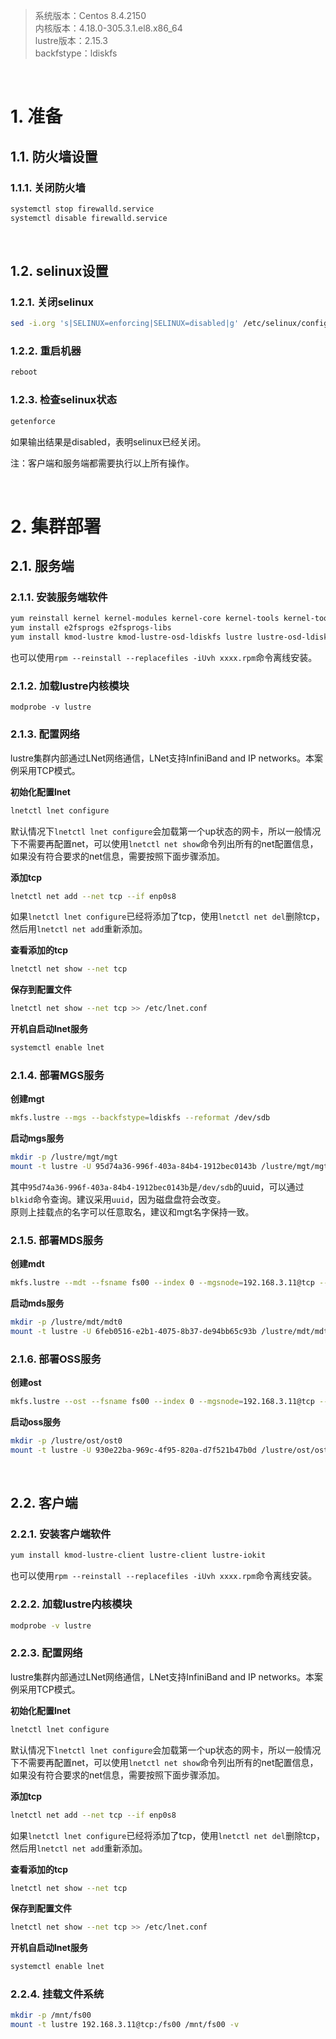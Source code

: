 > 系统版本：Centos 8.4.2150  
> 内核版本：4.18.0-305.3.1.el8.x86_64  
> lustre版本：2.15.3  
> backfstype：ldiskfs  

&nbsp;
# 1. 准备
## 1.1. 防火墙设置
### 1.1.1. 关闭防火墙
```bash
systemctl stop firewalld.service
systemctl disable firewalld.service
```

&nbsp;
## 1.2. selinux设置
### 1.2.1. 关闭selinux
```bash
sed -i.org 's|SELINUX=enforcing|SELINUX=disabled|g' /etc/selinux/config
```

### 1.2.2. 重启机器
```bash
reboot
```

### 1.2.3. 检查selinux状态
```bash
getenforce
```
如果输出结果是disabled，表明selinux已经关闭。

注：客户端和服务端都需要执行以上所有操作。

&nbsp;
&nbsp;
# 2. 集群部署
## 2.1. 服务端
### 2.1.1. 安装服务端软件
```bash
yum reinstall kernel kernel-modules kernel-core kernel-tools kernel-tools-libs
yum install e2fsprogs e2fsprogs-libs
yum install kmod-lustre kmod-lustre-osd-ldiskfs lustre lustre-osd-ldiskfs-mount lustre-iokit lustre-resource-agents
```
也可以使用`rpm --reinstall --replacefiles -iUvh xxxx.rpm`命令离线安装。

### 2.1.2. 加载lustre内核模块
```
modprobe -v lustre
```

### 2.1.3. 配置网络
lustre集群内部通过LNet网络通信，LNet支持InfiniBand and IP networks。本案例采用TCP模式。

**初始化配置lnet**
```bash
lnetctl lnet configure
```
默认情况下`lnetctl lnet configure`会加载第一个up状态的网卡，所以一般情况下不需要再配置net，可以使用`lnetctl net show`命令列出所有的net配置信息，如果没有符合要求的net信息，需要按照下面步骤添加。

**添加tcp**
```bash
lnetctl net add --net tcp --if enp0s8
```
如果`lnetctl lnet configure`已经将添加了tcp，使用`lnetctl net del`删除tcp，然后用`lnetctl net add`重新添加。

**查看添加的tcp**
```bash
lnetctl net show --net tcp
```

**保存到配置文件**
```bash
lnetctl net show --net tcp >> /etc/lnet.conf
```

**开机自启动lnet服务**
```bash
systemctl enable lnet
```

### 2.1.4. 部署MGS服务
**创建mgt**
```bash
mkfs.lustre --mgs --backfstype=ldiskfs --reformat /dev/sdb
```

**启动mgs服务**
```bash
mkdir -p /lustre/mgt/mgt
mount -t lustre -U 95d74a36-996f-403a-84b4-1912bec0143b /lustre/mgt/mgt -v
```
其中`95d74a36-996f-403a-84b4-1912bec0143b`是`/dev/sdb`的uuid，可以通过`blkid`命令查询。建议采用`uuid`，因为磁盘盘符会改变。  
原则上挂载点的名字可以任意取名，建议和mgt名字保持一致。

### 2.1.5. 部署MDS服务
**创建mdt**
```bash
mkfs.lustre --mdt --fsname fs00 --index 0 --mgsnode=192.168.3.11@tcp --backfstype=ldiskfs --reformat /dev/sdc
```

**启动mds服务**
```bash
mkdir -p /lustre/mdt/mdt0
mount -t lustre -U 6feb0516-e2b1-4075-8b37-de94bb65c93b /lustre/mdt/mdt0 -v
```

### 2.1.6. 部署OSS服务
**创建ost**
```bash
mkfs.lustre --ost --fsname fs00 --index 0 --mgsnode=192.168.3.11@tcp --backfstype=ldiskfs --reformat /dev/sdd
```

**启动oss服务**
```bash
mkdir -p /lustre/ost/ost0
mount -t lustre -U 930e22ba-969c-4f95-820a-d7f521b47b0d /lustre/ost/ost0 -v
```

&nbsp;
## 2.2. 客户端
### 2.2.1. 安装客户端软件
```bash
yum install kmod-lustre-client lustre-client lustre-iokit
```
也可以使用`rpm --reinstall --replacefiles -iUvh xxxx.rpm`命令离线安装。

### 2.2.2. 加载lustre内核模块
```bash
modprobe -v lustre
```

### 2.2.3. 配置网络
lustre集群内部通过LNet网络通信，LNet支持InfiniBand and IP networks。本案例采用TCP模式。

**初始化配置lnet**
```bash
lnetctl lnet configure
```
默认情况下`lnetctl lnet configure`会加载第一个up状态的网卡，所以一般情况下不需要再配置net，可以使用`lnetctl net show`命令列出所有的net配置信息，如果没有符合要求的net信息，需要按照下面步骤添加。

**添加tcp**
```bash
lnetctl net add --net tcp --if enp0s8
```
如果`lnetctl lnet configure`已经将添加了tcp，使用`lnetctl net del`删除tcp，然后用`lnetctl net add`重新添加。

**查看添加的tcp**
```bash
lnetctl net show --net tcp
```

**保存到配置文件**
```bash
lnetctl net show --net tcp >> /etc/lnet.conf
```

**开机自启动lnet服务**
```bash
systemctl enable lnet
```

### 2.2.4. 挂载文件系统
```bash
mkdir -p /mnt/fs00
mount -t lustre 192.168.3.11@tcp:/fs00 /mnt/fs00 -v
```